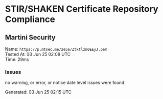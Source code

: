 # STIR/SHAKEN Certificate Repository Compliance

## Martini Security

Name: `https://p.mtsec.me/2e5a/Ztktlzm0EEyJ.pem`\
Tested At: 03 Jun 25 02:08 UTC\
Time: 29ms

### Issues

no warning, or error, or notice date level issues were found

Generated: 03 Jun 25 02:15 UTC